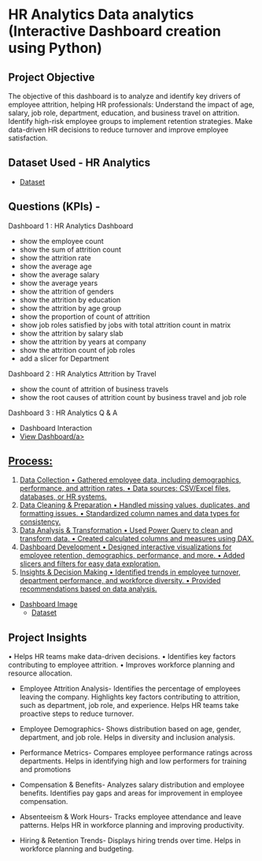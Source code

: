 # HR Analytics Data analytics (Interactive Dashboard creation using Python)
## Project Objective
The objective of this dashboard is to analyze and identify key drivers of employee attrition, helping HR professionals:
Understand the impact of age, salary, job role, department, education, and business travel on attrition.
Identify high-risk employee groups to implement retention strategies.
Make data-driven HR decisions to reduce turnover and improve employee satisfaction.

## Dataset Used - HR Analytics
- <a href="https://github.com/nehaS785/Power-BI-Dashboard-Project/blob/main/HR_Analytics.csv">Dataset<a>

## Questions  (KPIs) -

Dashboard 1 : HR Analytics Dashboard
- show the employee count
- show the sum of attrition count
- show the attrition rate 
- show the average age 
- show the average salary
- show the average years
- show the attrition of genders
- show the attrition by education
- show the attrition by age group
- show the proportion of count of attrition
- show job roles satisfied by jobs with total attrition count in matrix
- show the attrition by salary slab
- show the attrition by years at company
- show the attrition count of job roles
- add a slicer for Department

Dashboard 2 : HR Analytics Attrition by Travel
- show the count of attrition of business travels
- show the root causes of attrition count  by business travel and job role
  
Dashboard 3 : HR Analytics Q & A


- Dashboard Interaction
- <a href="https://github.com/nehaS785/Power-BI-Dashboard-Project/blob/main/Hr%20Analytics%20Dashboard%20PowerBI.pbix">View Dashboard/a>

## Process:
1. Data Collection
•	Gathered employee data, including demographics, performance, and attrition rates.
•	Data sources: CSV/Excel files, databases, or HR systems.
2. Data Cleaning & Preparation
•	Handled missing values, duplicates, and formatting issues.
•	Standardized column names and data types for consistency.
3. Data Analysis & Transformation
•	Used Power Query to clean and transform data.
•	Created calculated columns and measures using DAX.
4. Dashboard Development
•	Designed interactive visualizations for employee retention, demographics, performance, and more.
•	Added slicers and filters for easy data exploration.
5. Insights & Decision Making
•	Identified trends in employee turnover, department performance, and workforce diversity.
•	Provided recommendations based on data analysis.

- Dashboard Image
  - <a href="https://github.com/nehaS785/Power-BI-Dashboard-Project/blob/main/HR%20Analytics%20Dashboard.pdf">Dataset<a>
  
## Project Insights
•	Helps HR teams make data-driven decisions.
•	Identifies key factors contributing to employee attrition.
•	Improves workforce planning and resource allocation.

- Employee Attrition Analysis-
Identifies the percentage of employees leaving the company.
Highlights key factors contributing to attrition, such as department, job role, and experience.
Helps HR teams take proactive steps to reduce turnover.

- Employee Demographics-
Shows distribution based on age, gender, department, and job role.
Helps in diversity and inclusion analysis.

- Performance Metrics-
Compares employee performance ratings across departments.
Helps in identifying high and low performers for training and promotions

- Compensation & Benefits-
Analyzes salary distribution and employee benefits.
Identifies pay gaps and areas for improvement in employee compensation.

- Absenteeism & Work Hours-
Tracks employee attendance and leave patterns.
Helps HR in workforce planning and improving productivity.

- Hiring & Retention Trends-
Displays hiring trends over time.
Helps in workforce planning and budgeting.
